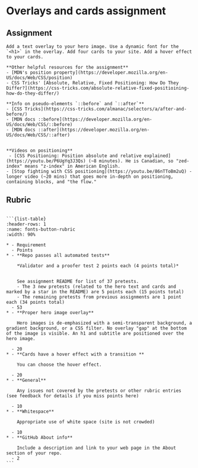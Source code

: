 # Overlays and cards assignment

## Assignment

```{exercise}
Add a text overlay to your hero image. Use a dynamic font for the `<h1>` in the overlay. Add four cards to your site. Add a hover effect to your cards.
```

```{tip}
**Other helpful resources for the assignment**
- [MDN's position property](https://developer.mozilla.org/en-US/docs/Web/CSS/position)
- CSS Tricks' [Absolute, Relative, Fixed Positioning: How Do They Differ?](https://css-tricks.com/absolute-relative-fixed-positioining-how-do-they-differ/)

**Info on pseudo-elements `::before` and `::after`**
- [CSS Tricks](https://css-tricks.com/almanac/selectors/a/after-and-before/)
- [MDN docs ::before](https://developer.mozilla.org/en-US/docs/Web/CSS/::before)
- [MDN docs ::after](https://developer.mozilla.org/en-US/docs/Web/CSS/::after)


**Videos on positioning**
 - [CSS Positioning: Position absolute and relative explained](https://youtu.be/P6UgYq3J3Qs) (~8 minutes). He is Canadian, so "zed-index" means "z-index" in American English.
- [Stop fighting with CSS positioning](https://youtu.be/86nTToBm2uQ) - longer video (~20 mins) that goes more in-depth on positioning, containing blocks, and "the flow."
````

## Rubric

````{admonition} Rubric

```{list-table}
:header-rows: 1
:name: fonts-button-rubric
:width: 90%

* - Requirement
  - Points
* - **Repo passes all automated tests**

    *Validator and a proofer test 2 points each (4 points total)*


    See assignment README for list of 37 pretests.
    - The 3 new pretests (related to the hero text and cards and marked by a star in the README) are 5 points each (15 points total)
    - The remaining pretests from previous assignments are 1 point each (34 points total)
  - 53
* - **Proper hero image overlay**

    Hero images is de-emphasized with a semi-transparent background, a gradient background, or a CSS filter. No overlay "gap" at the bottom of the image is visible. An h1 and subtitle are positioned over the hero image.

  - 20
* - **Cards have a hover effect with a transition **

    You can choose the hover effect.

  - 20
* - **General**

    Any issues not covered by the pretests or other rubric entries (see feedback for details if you miss points here)

  - 10
* - **Whitespace**

    Appropriate use of white space (site is not crowded)

  - 10
* - **GitHub About info**

    Include a description and link to your web page in the About section of your repo.
  - 2
```
````
